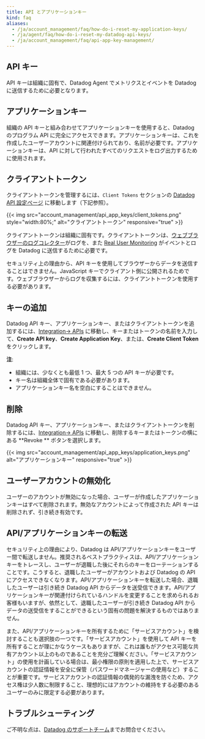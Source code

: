 ```yaml
---
title: API とアプリケーションキー
kind: faq
aliases:
  - /ja/account_management/faq/how-do-i-reset-my-application-keys/
  - /ja/agent/faq/how-do-i-reset-my-datadog-api-keys/
  - /ja/account_management/faq/api-app-key-management/
---
```

## API キー

API キーは組織に固有で、Datadog Agent でメトリクスとイベントを Datadog に送信するために必要となります。

## アプリケーションキー

組織の API キーと組み合わせてアプリケーションキーを使用すると、Datadog のプログラム API に完全にアクセスできます。アプリケーションキーは、これを作成したユーザーアカウントに関連付けられており、名前が必要です。アプリケーションキーは、API に対して行われたすべてのリクエストをログ出力するために使用されます。

## クライアントトークン

クライアントトークンを管理するには、`Client Tokens` セクションの [Datadog API 設定ページ][1] に移動します（下記参照）。

{{< img src="account_management/api_app_keys/client_tokens.png" style="width:80%;" alt="クライアントトークン" responsive="true" >}}

クライアントトークンは組織に固有です。クライアントトークンは、[ウェブブラウザーのログコレクター][2]がログを、また [Real User Monitoring][3] がイベントとログを Datadog に送信するために必要です。

セキュリティ上の理由から、API キーを使用してブラウザーからデータを送信することはできません。JavaScript キーでクライアント側に公開されるためです。ウェブブラウザーからログを収集するには、クライアントトークンを使用する必要があります。

## キーの追加

Datadog API キー、アプリケーションキー、またはクライアントトークンを追加するには、[Integration-> APIs][4] に移動し、キーまたはトークンの名前を入力して、**Create API key**、**Create Application Key**、または、**Create Client Token** をクリックします。

**注**:

* 組織には、少なくとも最低 1 つ、最大 5 つの API キーが必要です。
* キー名は組織全体で固有である必要があります。
* アプリケーションキー名を空白にすることはできません。

## 削除

Datadog API キー、アプリケーションキー、またはクライアントトークンを削除するには、[Integration-> APIs][4] に移動し、削除するキーまたはトークンの横にある **Revoke ** ボタンを選択します。

{{< img src="account_management/api_app_keys/application_keys.png" alt="アプリケーションキー" responsive="true" >}}

## ユーザーアカウントの無効化
ユーザーのアカウントが無効になった場合、ユーザーが作成したアプリケーションキーはすべて削除されます。無効なアカウントによって作成された API キーは削除されず、引き続き有効です。

## API/アプリケーションキーの転送
セキュリティ上の理由により、Datadog は API/アプリケーションキーをユーザー間で転送しません。推奨されるベストプラクティスは、API/アプリケーションキーをトレースし、ユーザーが退職した後にそれらのキーをローテーションすることです。こうすると、退職したユーザーがアカウントおよび Datadog の API にアクセスできなくなります。API/アプリケーションキーを転送した場合、退職したユーザーは引き続き Datadog API からデータを送受信できます。API/アプリケーションキーが関連付けられているハンドルを変更することを求められるお客様もいますが、依然として、退職したユーザーが引き続き Datadog API からデータの送受信をすることができるという固有の問題を解決するものではありません。

また、API/アプリケーションキーを所有するために「サービスアカウント」を検討することも選択肢の一つです。「サービスアカウント」を使用して API キーを所有することが理にかなうケースもありますが、これは誰もがアクセス可能な共有アカウント以上のものであることを充分ご理解ください。「サービスアカウント」の使用を計画している場合は、最小権限の原則を適用した上で、サービスアカウントの認証情報を安全に保管（パスワードマネージャーの使用など）することが重要です。サービスアカウントの認証情報の偶発的な漏洩を防ぐため、アクセス権は少人数に制限すること、理想的にはアカウントの維持をする必要のあるユーザーのみに限定する必要があります。

## トラブルシューティング

ご不明な点は、[Datadog のサポートチーム][1]までお問合せください。

[1]: /ja/help
[2]: https://docs.datadoghq.com/ja/logs/log_collection/javascript
[3]: /ja/real_user_monitoring
[4]: https://app.datadoghq.com/account/settings#api